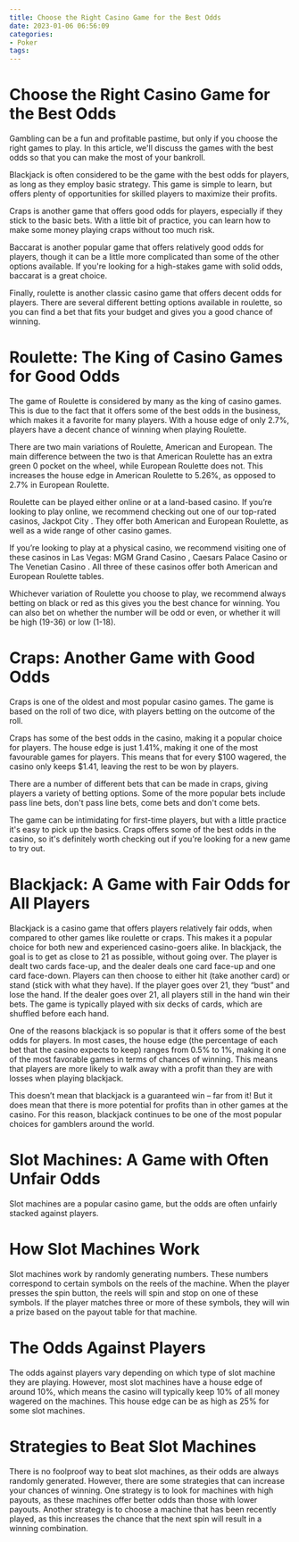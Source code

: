 ```yaml
---
title: Choose the Right Casino Game for the Best Odds 
date: 2023-01-06 06:56:09
categories:
- Poker
tags:
---
```



#  Choose the Right Casino Game for the Best Odds 

Gambling can be a fun and profitable pastime, but only if you choose the right games to play. In this article, we'll discuss the games with the best odds so that you can make the most of your bankroll.

 Blackjack is often considered to be the game with the best odds for players, as long as they employ basic strategy. This game is simple to learn, but offers plenty of opportunities for skilled players to maximize their profits.

Craps is another game that offers good odds for players, especially if they stick to the basic bets. With a little bit of practice, you can learn how to make some money playing craps without too much risk.

Baccarat is another popular game that offers relatively good odds for players, though it can be a little more complicated than some of the other options available. If you're looking for a high-stakes game with solid odds, baccarat is a great choice.

Finally, roulette is another classic casino game that offers decent odds for players. There are several different betting options available in roulette, so you can find a bet that fits your budget and gives you a good chance of winning.

#  Roulette: The King of Casino Games for Good Odds 

The game of Roulette is considered by many as the king of casino games. This is due to the fact that it offers some of the best odds in the business, which makes it a favorite for many players. With a house edge of only 2.7%, players have a decent chance of winning when playing Roulette.

There are two main variations of Roulette, American and European. The main difference between the two is that American Roulette has an extra green 0 pocket on the wheel, while European Roulette does not. This increases the house edge in American Roulette to 5.26%, as opposed to 2.7% in European Roulette.

Roulette can be played either online or at a land-based casino. If you’re looking to play online, we recommend checking out one of our top-rated casinos, Jackpot City . They offer both American and European Roulette, as well as a wide range of other casino games.

If you’re looking to play at a physical casino, we recommend visiting one of these casinos in Las Vegas: MGM Grand Casino , Caesars Palace Casino or The Venetian Casino . All three of these casinos offer both American and European Roulette tables.

Whichever variation of Roulette you choose to play, we recommend always betting on black or red as this gives you the best chance for winning. You can also bet on whether the number will be odd or even, or whether it will be high (19-36) or low (1-18).

#  Craps: Another Game with Good Odds 

Craps is one of the oldest and most popular casino games. The game is based on the roll of two dice, with players betting on the outcome of the roll.

Craps has some of the best odds in the casino, making it a popular choice for players. The house edge is just 1.41%, making it one of the most favourable games for players. This means that for every $100 wagered, the casino only keeps $1.41, leaving the rest to be won by players.

There are a number of different bets that can be made in craps, giving players a variety of betting options. Some of the more popular bets include pass line bets, don't pass line bets, come bets and don't come bets.

The game can be intimidating for first-time players, but with a little practice it's easy to pick up the basics. Craps offers some of the best odds in the casino, so it's definitely worth checking out if you're looking for a new game to try out.

#  Blackjack: A Game with Fair Odds for All Players 

Blackjack is a casino game that offers players relatively fair odds, when compared to other games like roulette or craps. This makes it a popular choice for both new and experienced casino-goers alike. In blackjack, the goal is to get as close to 21 as possible, without going over. The player is dealt two cards face-up, and the dealer deals one card face-up and one card face-down. Players can then choose to either hit (take another card) or stand (stick with what they have). If the player goes over 21, they “bust” and lose the hand. If the dealer goes over 21, all players still in the hand win their bets. The game is typically played with six decks of cards, which are shuffled before each hand.

One of the reasons blackjack is so popular is that it offers some of the best odds for players. In most cases, the house edge (the percentage of each bet that the casino expects to keep) ranges from 0.5% to 1%, making it one of the most favorable games in terms of chances of winning. This means that players are more likely to walk away with a profit than they are with losses when playing blackjack.

This doesn’t mean that blackjack is a guaranteed win – far from it! But it does mean that there is more potential for profits than in other games at the casino. For this reason, blackjack continues to be one of the most popular choices for gamblers around the world.

#  Slot Machines: A Game with Often Unfair Odds

Slot machines are a popular casino game, but the odds are often unfairly stacked against players.

# How Slot Machines Work

Slot machines work by randomly generating numbers. These numbers correspond to certain symbols on the reels of the machine. When the player presses the spin button, the reels will spin and stop on one of these symbols. If the player matches three or more of these symbols, they will win a prize based on the payout table for that machine.

# The Odds Against Players

The odds against players vary depending on which type of slot machine they are playing. However, most slot machines have a house edge of around 10%, which means the casino will typically keep 10% of all money wagered on the machines. This house edge can be as high as 25% for some slot machines.

# Strategies to Beat Slot Machines

There is no foolproof way to beat slot machines, as their odds are always randomly generated. However, there are some strategies that can increase your chances of winning. One strategy is to look for machines with high payouts, as these machines offer better odds than those with lower payouts. Another strategy is to choose a machine that has been recently played, as this increases the chance that the next spin will result in a winning combination.